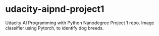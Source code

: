 # udacity-aipnd-project1
Udacity AI Programming with Python Nanodegree Project 1 repo.  Image classifier using Pytorch, to identify dog breeds.
